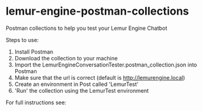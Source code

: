 # lemur-engine-postman-collections
Postman collections to help you test your Lemur Engine Chatbot

Steps to use:

1. Install Postman
2. Download the collection to your machine
3. Import the LemurEngineConversationTester.postman_collection.json into Postman
4. Make sure that the url is correct (default is http://lemurengine.local)
5. Create an environment in Post called 'LemurTest'
6. 'Run' the collection using the LemurTest environment

For full instructions see:


